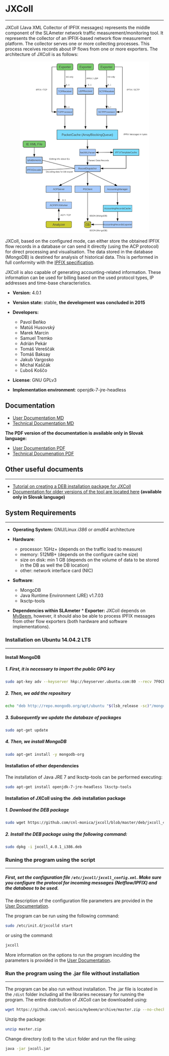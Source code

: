 # JXColl
--------

JXColl (Java XML Collector of IPFIX messages) represents the middle component of the SLAmeter network traffic measurement/monitoring tool. It represents the collector of an IPFIX-based network flow measurement platform. The collector serves one or more collecting processes. This process receives records about IP flows from one or more exporters. The architecture of JXColl is as follows:

<p align="center">
  <img src="/fig/jxcoll.png" width="410" title="Architecture of the collector">
</p>

JXColl, based on the configured mode, can either store the obtained IPFIX flow records in a database or can send it directly (using the ACP protocol) for direct processing and visualisation. The data stored in the database (MongoDB) is destined for analysis of historical data. This is performed in full conformity with the [IPFIX specification](https://tools.ietf.org/html/rfc7011).

JXColl is also capable of generating accounting-related information. These information can be used for billing based on the used protocol types, IP addresses and time-base characteristics.

*  **Version:** 4.0.1 
*  **Version state:** stable, **the development was concluded in 2015**
*   **Developers:**
      * Pavol Beňko
      * Matúš Husovský
      * Marek Marcin
      * Samuel Tremko
      * Adrián Pekár
      * Tomáš Vereščák
      * Tomáš Baksay
      * Jakub Vargosko
      * Michal Kaščák
      * Ľuboš Koščo
        
*   **License**: GNU GPLv3
*   **Implementation environment**: openjdk-7-jre-headless 

## Documentation
*   [User Documentation MD](JXCOLL_USER_DOC.md)
*   [Technical Documentation MD](JXCOLL_SYSTEM_DOC.md)

**The PDF version of the documentation is available only in Slovak language:**
 * [User Documentation PDF](https://github.com/cnl-monica/jxcoll/tree/master/doc/JXColl_v4.0.1_PP.pdf)
 * [Technical Documenation PDF](https://github.com/cnl-monica/jxcoll/tree/master/doc/JXColl_v4.0.1_SP.pdf)

## Other useful documents
------------------------------------------------
 *   [Tutorial on creating a DEB installation package for JXColl](DEB_TUTORIAL.md)
 *   [Documentation for older versions of the tool are located here](https://github.com/cnl-monica/jxcoll/tree/master/doc/) **(available only in Slovak language)**

## System Requirements
-----------------------
* **Operating System:** GNU/Linux *i386* or *amd64* architecture

*  **Hardware**:
      *   processor: 1GHz+ (depends on the traffic load to measure)
      *   memory: 512MB+ (depends on the configure cache size)
      *   size on disk: min 1 GB (depends on the volume of data to be stored in the DB as well the DB location)
      *   other: network interface card (NIC)

*  **Software**:
      *   MongoDB
      *   Java Runtime Environment (JRE) v1.7.03
      *   lksctp-tools

* **Dependencies within SLAmeter**
      *   **Exporter:** JXColl depends on [MyBeem](https://github.com/cnl-monica/mybeem), however, it should also be able to process IPFIX messages from other flow exporters (both hardware and software implementations).

### Installation on Ubuntu 14.04.2 LTS
---------------------------

#### Install MongoDB 

##### 1. First, it is necessary to import the public GPG key
```bash
sudo apt-key adv --keyserver hkp://keyserver.ubuntu.com:80 --recv 7F0CEB10
```
##### 2. Then, we add the repository
```bash
echo "deb http://repo.mongodb.org/apt/ubuntu "$(lsb_release -sc)"/mongodb-org/3.0 multiverse" | sudo tee /etc/apt/sources.list.d/mongodb-org-3.0.list
```
##### 3. Subsequently we update the databaze of packages
```bash
sudo apt-get update
```
##### 4. Then, we install MongoDB
```bash
sudo apt-get install -y mongodb-org
```

#### Installation of other dependencies 

The installation of Java JRE 7 and lksctp-tools can be performed executing:
```bash
sudo apt-get install openjdk-7-jre-headless lksctp-tools
```

#### Installation of JXColl using the .deb installation package

##### 1. Download the DEB package
```bash
sudo wget https://github.com/cnl-monica/jxcoll/blob/master/deb/jxcoll_4.0.1_i386.deb --no-check-certificate 
```

##### 2. Install the DEB package using the following command: 
```bash
sudo dpkg -i jxcoll_4.0.1_i386.deb 
```

### Runing the program using the script
---------------------------

##### First, set the configuration file `/etc/jxcoll/jxcoll_config.xml`. Make sure you configure the protocol for incoming messages (Netflow/IPFIX) and the database to be used.

The description of the configuration file parameters are provided in the [User Documentation](JXCOLL_USER_DOC.md).

The program can be run using the following command:
```bash
sudo /etc/init.d/jxcolld start
```
or using the command:
```bash 
jxcoll 
```
More information on the options to run the program inculding the parameters is provided in the [User Documentation](JXCOLL_USER_DOC.md).

### Run the program using the .jar file without installation
---------------------------

The program can be also run without installation. The .jar file is located in the `/dist` folder including all the libraries necessary for running the program. The entire distribution of JXColl can be downloaded using:

```bash
wget https://github.com/cnl-monica/mybeem/archive/master.zip --no-check-certificate
```
Unzip the package:

```bash
unzip master.zip
```

Change directory (cd) to the `\dist` folder and run the file using:

```bash
java -jar jxcoll.jar
```
